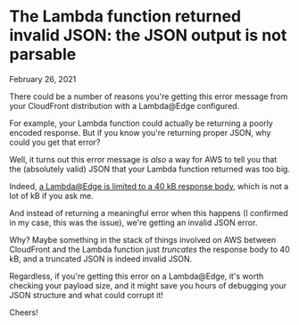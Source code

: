 # The Lambda function returned invalid JSON: the JSON output is not parsable
February 26, 2021

There could be a number of reasons you're getting this error message
from your CloudFront distribution with a Lambda@Edge configured.

For example, your Lambda function could actually be returning a poorly
encoded response. But if you know you're returning proper JSON, why
could you get that error?

Well, it turns out this error message is *also* a way for AWS to tell
you that the (absolutely valid) JSON that your Lambda function returned
was too big.

Indeed, [a Lambda@Edge is limited to a 40 kB response body][limit],
which is not a lot of kB if you ask me.

[limit]: https://docs.aws.amazon.com/AmazonCloudFront/latest/DeveloperGuide/lambda-requirements-limits.html#lambda-at-the-edge-exposing-body-size-limits-lambda-at-edge

And instead of returning a meaningful error when this happens (I
confirmed in my case, this was the issue), we're getting an invalid JSON
error.

Why? Maybe something in the stack of things involved on AWS between
CloudFront and the Lambda function just *truncates* the response body to
40 kB, and a truncated JSON is indeed invalid JSON.

Regardless, if you're getting this error on a Lambda@Edge, it's worth
checking your payload size, and it might save you hours of debugging
your JSON structure and what could corrupt it!

Cheers!
